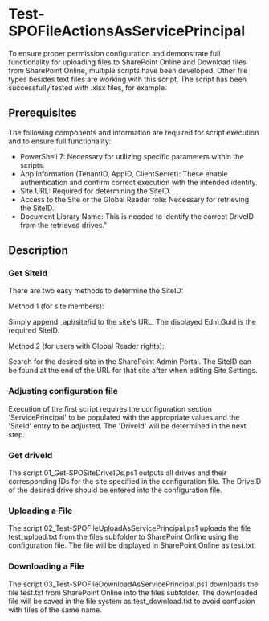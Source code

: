 # Test-SPOFileActionsAsServicePrincipal

To ensure proper permission configuration and demonstrate full functionality for uploading files to SharePoint Online and Download files from SharePoint Online, multiple scripts have been developed.
Other file types besides text files are working with this script. The script has been successfully tested with .xlsx files, for example.

##  Prerequisites

The following components and information are required for script execution and to ensure full functionality:

- PowerShell 7: Necessary for utilizing specific parameters within the scripts.
- App Information (TenantID, AppID, ClientSecret): These enable authentication and confirm correct execution with the intended identity.
- Site URL: Required for determining the SiteID.
- Access to the Site or the Global Reader role: Necessary for retrieving the SiteID.
- Document Library Name: This is needed to identify the correct DriveID from the retrieved drives."

##  Description

### Get SiteId

There are two easy methods to determine the SiteID:

Method 1 (for site members):

Simply append _api/site/id to the site's URL. The displayed Edm.Guid is the required SiteID.

Method 2 (for users with Global Reader rights):

Search for the desired site in the SharePoint Admin Portal. The SiteID can be found at the end of the URL for that site after when editing Site Settings.


### Adjusting configuration file

Execution of the first script requires the configuration section 'ServicePrincipal' to be populated with the appropriate values and the 'SiteId' entry to be adjusted. The 'DriveId' will be determined in the next step.

### Get driveId
The script 01_Get-SPOSiteDriveIDs.ps1 outputs all drives and their corresponding IDs for the site specified in the configuration file. The DriveID of the desired drive should be entered into the configuration file.

### Uploading a File

The script 02_Test-SPOFileUploadAsServicePrincipal.ps1 uploads the file test_upload.txt from the files subfolder to SharePoint Online using the configuration file. 
The file will be displayed in SharePoint Online as test.txt.

### Downloading a File

The script 03_Test-SPOFileDownloadAsServicePrincipal.ps1 downloads the file test.txt from SharePoint Online into the files subfolder. 
The downloaded file will be saved in the file system as test_download.txt to avoid confusion with files of the same name.
